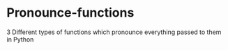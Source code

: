 # Pronounce-functions
3 Different types of functions which pronounce everything passed to them in Python
